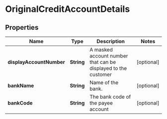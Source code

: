 # OriginalCreditAccountDetails

## Properties
Name | Type | Description | Notes
------------ | ------------- | ------------- | -------------
**displayAccountNumber** | **String** | A masked account number that can be displayed to the customer |  [optional]
**bankName** | **String** | Name of the bank. |  [optional]
**bankCode** | **String** | The bank code of the payee account |  [optional]
